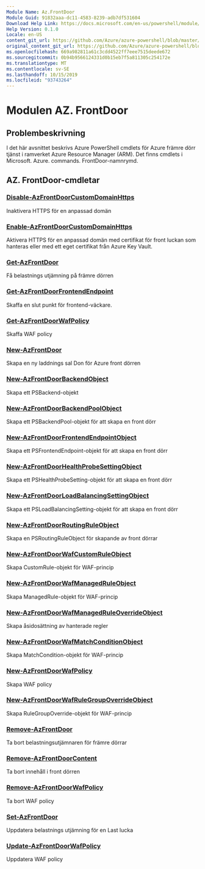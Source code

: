 ```yaml
---
Module Name: Az.FrontDoor
Module Guid: 91832aaa-dc11-4583-8239-adb7df531604
Download Help Link: https://docs.microsoft.com/en-us/powershell/module/az.frontdoor
Help Version: 0.1.0
Locale: en-US
content_git_url: https://github.com/Azure/azure-powershell/blob/master/src/FrontDoor/FrontDoor/help/Az.FrontDoor.md
original_content_git_url: https://github.com/Azure/azure-powershell/blob/master/src/FrontDoor/FrontDoor/help/Az.FrontDoor.md
ms.openlocfilehash: 669a982811a61c3cdd4522ff7eee7515deede672
ms.sourcegitcommit: 0b94b9566124331d0b15eb7f5a811305c254172e
ms.translationtype: MT
ms.contentlocale: sv-SE
ms.lasthandoff: 10/15/2019
ms.locfileid: "93743264"
---
```

# Modulen AZ. FrontDoor
## Problembeskrivning
I det här avsnittet beskrivs Azure PowerShell cmdlets för Azure främre dörr tjänst i ramverket Azure Resource Manager (ARM). Det finns cmdlets i Microsoft. Azure. commands. FrontDoor-namnrymd.

## AZ. FrontDoor-cmdletar
### [Disable-AzFrontDoorCustomDomainHttps](Disable-AzFrontDoorCustomDomainHttps.md)
Inaktivera HTTPS för en anpassad domän

### [Enable-AzFrontDoorCustomDomainHttps](Enable-AzFrontDoorCustomDomainHttps.md)
Aktivera HTTPS för en anpassad domän med certifikat för front luckan som hanteras eller med ett eget certifikat från Azure Key Vault.

### [Get-AzFrontDoor](Get-AzFrontDoor.md)
Få belastnings utjämning på främre dörren

### [Get-AzFrontDoorFrontendEndpoint](Get-AzFrontDoorFrontendEndpoint.md)
Skaffa en slut punkt för frontend-väckare.

### [Get-AzFrontDoorWafPolicy](Get-AzFrontDoorWafPolicy.md)
Skaffa WAF policy

### [New-AzFrontDoor](New-AzFrontDoor.md)
Skapa en ny laddnings sal Don för Azure front dörren

### [New-AzFrontDoorBackendObject](New-AzFrontDoorBackendObject.md)
Skapa ett PSBackend-objekt

### [New-AzFrontDoorBackendPoolObject](New-AzFrontDoorBackendPoolObject.md)
Skapa ett PSBackendPool-objekt för att skapa en front dörr

### [New-AzFrontDoorFrontendEndpointObject](New-AzFrontDoorFrontendEndpointObject.md)
Skapa ett PSFrontendEndpoint-objekt för att skapa en front dörr

### [New-AzFrontDoorHealthProbeSettingObject](New-AzFrontDoorHealthProbeSettingObject.md)
Skapa ett PSHealthProbeSetting-objekt för att skapa en front dörr

### [New-AzFrontDoorLoadBalancingSettingObject](New-AzFrontDoorLoadBalancingSettingObject.md)
Skapa ett PSLoadBalancingSetting-objekt för att skapa en front dörr

### [New-AzFrontDoorRoutingRuleObject](New-AzFrontDoorRoutingRuleObject.md)
Skapa en PSRoutingRuleObject för skapande av front dörrar

### [New-AzFrontDoorWafCustomRuleObject](New-AzFrontDoorWafCustomRuleObject.md)
Skapa CustomRule-objekt för WAF-princip

### [New-AzFrontDoorWafManagedRuleObject](New-AzFrontDoorWafManagedRuleObject.md)
Skapa ManagedRule-objekt för WAF-princip

### [New-AzFrontDoorWafManagedRuleOverrideObject](New-AzFrontDoorWafManagedRuleOverrideObject.md)
Skapa åsidosättning av hanterade regler

### [New-AzFrontDoorWafMatchConditionObject](New-AzFrontDoorWafMatchConditionObject.md)
Skapa MatchCondition-objekt för WAF-princip

### [New-AzFrontDoorWafPolicy](New-AzFrontDoorWafPolicy.md)
Skapa WAF policy

### [New-AzFrontDoorWafRuleGroupOverrideObject](New-AzFrontDoorWafRuleGroupOverrideObject.md)
Skapa RuleGroupOverride-objekt för WAF-princip

### [Remove-AzFrontDoor](Remove-AzFrontDoor.md)
Ta bort belastningsutjämnaren för främre dörrar

### [Remove-AzFrontDoorContent](Remove-AzFrontDoorContent.md)
Ta bort innehåll i front dörren

### [Remove-AzFrontDoorWafPolicy](Remove-AzFrontDoorWafPolicy.md)
Ta bort WAF policy

### [Set-AzFrontDoor](Set-AzFrontDoor.md)
Uppdatera belastnings utjämning för en Last lucka

### [Update-AzFrontDoorWafPolicy](Update-AzFrontDoorWafPolicy.md)
Uppdatera WAF policy

